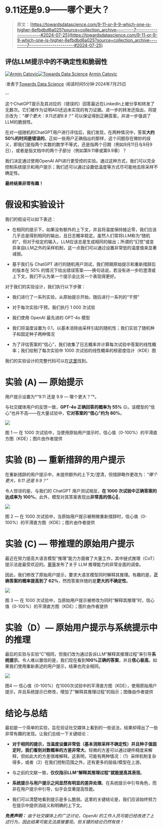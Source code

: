 # 9.11还是9.9——哪个更大？

> 原文：[https://towardsdatascience.com/9-11-or-9-9-which-one-is-higher-6efbdbd6a025?source=collection_archive---------7-----------------------#2024-07-25](https://towardsdatascience.com/9-11-or-9-9-which-one-is-higher-6efbdbd6a025?source=collection_archive---------7-----------------------#2024-07-25)

## 评估LLM提示中的不确定性和脆弱性

[](https://medium.com/@armin.catovic?source=post_page---byline--6efbdbd6a025--------------------------------)[![Armin Catovic](../Images/046042098f3fec885e756f7f8ee94e6a.png)](https://medium.com/@armin.catovic?source=post_page---byline--6efbdbd6a025--------------------------------)[](https://towardsdatascience.com/?source=post_page---byline--6efbdbd6a025--------------------------------)[![Towards Data Science](../Images/a6ff2676ffcc0c7aad8aaf1d79379785.png)](https://towardsdatascience.com/?source=post_page---byline--6efbdbd6a025--------------------------------) [Armin Catovic](https://medium.com/@armin.catovic?source=post_page---byline--6efbdbd6a025--------------------------------)

·发表于[Towards Data Science](https://towardsdatascience.com/?source=post_page---byline--6efbdbd6a025--------------------------------) ·阅读时间5分钟·2024年7月25日

--

这个ChatGPT提示及其对应的（错误的）回答最近在LinkedIn上被分享和转发了无数次。它们被作为证明AGI还远未实现的有力证据。进一步的转发还指出，将提示改为：*“哪个更大：9.11还是9.9？”* 可以保证得到正确答案，并进一步强调了LLM的脆弱性。

在对一组随机的ChatGPT用户进行评估后，我们发现，在两种情况中，答案**大约50%的时间是错误的**。正如一些用户正确指出的那样，这个问题存在微妙的歧义，即我们是指两个实数的数学不等式，还是指两个日期（例如9月11日与9月9日），或者是指文档中的两个子部分（例如第9.11章或第9.9章）？

我们决定通过使用OpenAI API进行更受控的实验。通过这种方式，我们可以完全控制系统提示和用户提示；我们还可以通过设置低温度等方式尽可能地去除采样不确定性。

**最终结果非常有趣！**

# 假设和实验设计

我们的假设可以如下表述：

+   在相同的提示下，如果没有额外的上下文，并且将温度保持接近零，我们应该几乎总是得到相同的输出，且日志概率稳定。虽然人们常将LLM称为“随机的”，但对于给定的输入，LLM应该总是生成相同的输出；所谓的“幻觉”或变异来自LLM之外的采样机制，这一点我们可以通过设置非常低的温度值来显著减弱。

+   基于我们与 ChatGPT 进行的随机用户测试，我们预期原始提示和重新措辞后的版本在 50% 的情况下给出错误答案——换句话说，若没有进一步的澄清或上下文，我们不认为某一个提示会比另一个表现得更好。

对于我们的实验设计，我们执行以下步骤：

+   我们进行了一系列实验，从原始提示开始，随后进行一系列的“干预”

+   对于每次实验/干预，我们执行 1 000 次试验

+   我们使用 OpenAI 最先进的 GPT-4o 模型

+   我们将温度设置为 0.1，以基本消除由采样引起的随机性；我们实验了随机种子和固定种子两种情况

+   为了评估答案的“信心”，我们收集了日志概率并计算每次试验中答案的线性概率；我们绘制了每次实验中 1000 次试验的线性概率的核密度估计（KDE）图

我们的实验设计的完整代码可以在[这里](https://github.com/acatovic/llm-prompt-uncertainty-test)找到。

# 实验 (A) — 原始提示

用户提示设置为*“9.11 还是 9.9 — 哪个更大？”*。

与社交媒体用户的反馈一致，**GPT-4o 正确回答的概率为 55%** ☹️。该模型的“信心”也并不高——在大量试验中，**它对答案的“信心”约为 80%**。

![](../Images/303e02b6da3e317bb99c38ca028ad4fa.png)

图 1 — 在 1000 次试验中，当使用原始用户提示时，信心值（0-100%）的平滑直方图（KDE）；图片由作者提供

# 实验 (B) — 重新措辞的用户提示

在重新措辞的用户提示中，未提供额外的上下文/澄清，但措辞略作更改为：*“哪个更大，9.11 还是 9.9？”*

令人惊讶的是，与我们的 ChatGPT 用户测试相反，**在 1000 次试验中正确答案的达成率为 100%**。此外，模型对其答案表现出**非常高的信心**🤔。

![](../Images/bd2ac34fa08ee808f5ab358f41a3e665.png)

图 2 — 在 1000 次试验中，当原始用户提示被稍微重新措辞时，信心值（0-100%）的平滑直方图（KDE）；图片由作者提供

# 实验 (C) — 带推理的原始用户提示

最近在努力提高大语言模型“推理”能力方面做了大量工作，其中链式推理（CoT）提示法是最受欢迎的。[黄等](https://arxiv.org/pdf/2212.10403)发布了关于 LLM 推理能力的非常全面的调查。

因此，我们修改了原始用户提示，要求大语言模型同时解释其推理。有趣的是，**正确答案的概率提高到了 62%**，然而答案伴随的是**更大的不确定性**。

![](../Images/c8d22876d032feec673a6dce588b7c6d.png)

图 3 — 在 1000 次试验中，当原始用户提示被修改为同时“解释其推理”时，信心值（0-100%）的平滑直方图（KDE）；图片由作者提供

# 实验（D）— 原始用户提示与系统提示中的推理

最后的实验与实验“C”相同，但我们改为通过告诉LLM“解释其推理过程”来引导**系统提示**。令人难以置信的是，我们现在看到**100%正确的答案**，并且**信心极高**。如果我们使用重新表述的用户提示，结果也完全相同。

![](../Images/c7fbb5db47568c2f787a98e7d755c7dc.png)

图4 — 信心值（0-100%）在1000次试验中的平滑直方图（KDE），使用原始用户提示，并且系统提示已修改，增加了“解释其推理过程”的指示；图像由作者提供

# 结论与总结

最初是一个简单的实验，旨在验证社交媒体上看到的一些说法，结果却得出了一些非常有趣的发现。让我们总结一下关键结论：

+   **对于相同的提示，当温度设置非常低（基本消除采样不确定性）并且种子值固定时，我们看到对数概率的方差非常大**。轻微的方差可以通过硬件精度来解释，但如此大的方差很难解释。这表明，可能有两种情况：（1）采样机制复杂得多，或者（2）在我们控制范围之外，还有更多的层级/模型在上游。

+   与之前的文献一致，**仅仅指示LLM“解释其推理过程”就能提高其表现**。

+   **系统提示与用户提示之间显然有明显的差异处理**。在系统提示中引导角色，而非在用户提示中引导，似乎会显著提高性能。

+   我们可以清楚地看到提示是多么脆弱。这里的关键结论是，我们应该始终努力在提示中提供消歧义和明确的上下文。

***免责声明：*** *由于社交媒体上的广泛讨论，OpenAI 的工作人员可能已经改进了上述行为，因此结果可能无法直接重现。但关键的结论仍然有效！*
